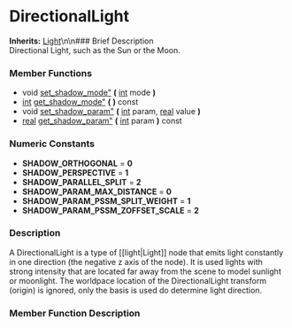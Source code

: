 #  DirectionalLight  
**Inherits:** [Light](class_light)\\n\\n###  Brief Description  
Directional Light, such as the Sun or the Moon.
###  Member Functions 
  * void [set_shadow_mode"](#set_shadow_mode) **(** [int](class_int) mode  **)**
  * [int](class_int) [get_shadow_mode"](#get_shadow_mode) **(** **)** const
  * void [set_shadow_param"](#set_shadow_param) **(** [int](class_int) param, [real](class_real) value  **)**
  * [real](class_real) [get_shadow_param"](#get_shadow_param) **(** [int](class_int) param  **)** const
###  Numeric Constants  
  * **SHADOW_ORTHOGONAL** = **0**
  * **SHADOW_PERSPECTIVE** = **1**
  * **SHADOW_PARALLEL_SPLIT** = **2**
  * **SHADOW_PARAM_MAX_DISTANCE** = **0**
  * **SHADOW_PARAM_PSSM_SPLIT_WEIGHT** = **1**
  * **SHADOW_PARAM_PSSM_ZOFFSET_SCALE** = **2**
###  Description  
A DirectionalLight is a type of [[light|Light]] node that emits light constantly in one direction (the negative z axis of the node). It is used lights with strong intensity that are located far away from the scene to model sunlight or moonlight. The worldpace location of the DirectionalLight transform (origin) is ignored, only the basis is used do determine light direction.
###  Member Function Description  
